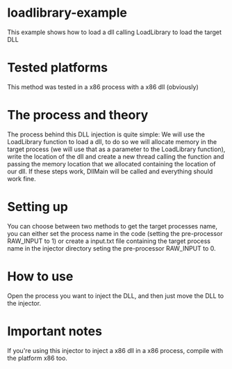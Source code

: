 # loadlibrary-example
This example shows how to load a dll calling LoadLibrary to load the target DLL

# Tested platforms
This method was tested in a x86 process with a x86 dll (obviously)

# The process and theory
The process behind this DLL injection is quite simple:
We will use the LoadLibrary function to load a dll, to do so we will allocate memory in the target process (we will use that as a parameter to the LoadLibrary function), write the location of the dll and create a new thread calling the function and passing the memory location that we allocated containing the location of our dll. If these steps work, DllMain will be called and everything should work fine.

# Setting up
You can choose between two methods to get the target processes name, you can either set the process name in the code (setting the pre-processor RAW_INPUT to 1) or create a input.txt file containing the target process name in the injector directory seting the pre-processor RAW_INPUT to 0.

# How to use
Open the process you want to inject the DLL, and then just move the DLL to the injector.

# Important notes

If you're using this injector to inject a x86 dll in a x86 process, compile with the platform x86 too.
